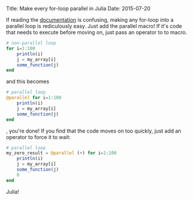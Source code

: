 Title: Make every for-loop parallel in Julia
Date: 2015-07-20

If reading the [documentation](http://julia.readthedocs.org/) is confusing, making any for-loop into a parallel loop is rediculously easy.
Just add the parallel macro!
If it's code that needs to execute before moving on, just pass an operator to to macro.

```julia
# non-parallel loop
for i=1:100
	println(i)
    j = my_array[i]
	some_function(j)
end
```

and this becomes

```julia
# parallel loop
@parallel for i=1:100
	println(i)
    j = my_array[i]
	some_function(j)
end
```
, you're done!
If you find that the code moves on too quickly, just add an operator to force it to wait:

```julia
# parallel loop
my_zero_result = @parallel (+) for i=1:100
	println(i)
    j = my_array[i]
	some_function(j)
	0
end
```

Julia!
